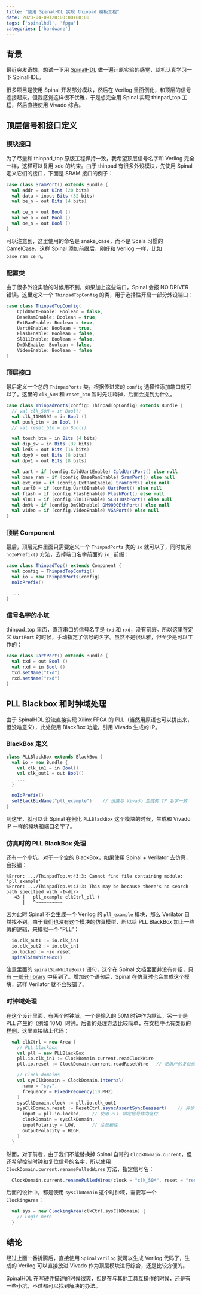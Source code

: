 ```yaml
---
title: "使用 SpinalHDL 实现 thinpad 模板工程"
date: 2023-04-09T20:00:00+08:00
tags: ['spinalhdl', 'fpga']
categories: ['hardware']
---
```


## 背景

最近突发奇想，想试一下用 [SpinalHDL](https://spinalhdl.github.io/SpinalDoc-RTD/master/index.html) 做一遍计原实验的感觉，趁机认真学习一下 SpinalHDL。

很多项目是使用 Spinal 开发部分模块，然后在 Verilog 里面例化，和顶层的信号连接起来。但我感觉这样很不优雅，于是想完全用 Spinal 实现 thinpad_top 工程，然后直接使用 Vivado 综合。

<!--more-->

## 顶层信号和接口定义

### 模块接口

为了尽量和 thinpad_top 原版工程保持一致，我希望顶层信号名字和 Verilog 完全一样，这样可以复用 xdc 的约束。由于 thinpad 有很多外设模块，先使用 Spinal 定义它们的接口，下面是 SRAM 接口的例子：

```scala
case class SramPort() extends Bundle {
  val addr = out UInt (20 bits)
  val data = inout Bits (32 bits)
  val be_n = out Bits (4 bits)

  val ce_n = out Bool ()
  val we_n = out Bool ()
  val oe_n = out Bool ()
}
```

可以注意到，这里使用的命名是 snake_case，而不是 Scala 习惯的 CamelCase，这样 Spinal 添加前缀后，刚好和 Verilog 一样，比如 `base_ram_ce_n`。

### 配置类

由于很多外设实验的时候用不到，如果加上这些端口，Spinal 会报 NO DRIVER 错误。这里定义一个 `ThinpadTopConfig` 的类，用于选择性开启一部分外设端口：

```scala
case class ThinpadTopConfig(
    CpldUartEnable: Boolean = false,
    BaseRamEnable: Boolean = true,
    ExtRamEnable: Boolean = true,
    Uart0Enable: Boolean = true,
    FlashEnable: Boolean = false,
    Sl811Enable: Boolean = false,
    Dm9kEnable: Boolean = false,
    VideoEnable: Boolean = false
)
```

### 顶层接口

最后定义一个总的 `ThinpadPorts` 类，根据传进来的 `config` 选择性添加端口就可以了。这里的 `clk_50M` 和 `reset_btn` 暂时先注释掉，后面会提到为什么。

```scala
case class ThinpadPorts(config: ThinpadTopConfig) extends Bundle {
  // val clk_50M = in Bool()
  val clk_11M0592 = in Bool ()
  val push_btn = in Bool ()
  // val reset_btn = in Bool()

  val touch_btn = in Bits (4 bits)
  val dip_sw = in Bits (32 bits)
  val leds = out Bits (16 bits)
  val dpy0 = out Bits (8 bits)
  val dpy1 = out Bits (8 bits)

  val uart = if (config.CpldUartEnable) CpldUartPort() else null
  val base_ram = if (config.BaseRamEnable) SramPort() else null
  val ext_ram = if (config.ExtRamEnable) SramPort() else null
  val uart0 = if (config.Uart0Enable) UartPort() else null
  val flash = if (config.FlashEnable) FlashPort() else null
  val sl811 = if (config.Sl811Enable) SL811UsbPort() else null
  val dm9k = if (config.Dm9kEnable) DM9000EthPort() else null
  val video = if (config.VideoEnable) VGAPort() else null
}
```

### 顶层 Component

最后，顶层元件里面只需要定义一个 `ThinpadPorts` 类的 `io` 就可以了，同时使用 `noIoPrefix()` 方法，去掉端口名字前面的 `io_` 前缀：

```scala
case class ThinpadTop() extends Component {
  val config = ThinpadTopConfig()
  val io = new ThinpadPorts(config)
  noIoPrefix()
 
  ...
}
```

### 信号名字的小坑

thinpad_top 里面，直连串口的信号名字是 `txd` 和 `rxd`，没有前缀。所以这里在定义 `UartPort` 的时候，手动指定了信号的名字。虽然不是很优雅，但至少是可以工作的：

```scala
case class UartPort() extends Bundle {
  val txd = out Bool ()
  val rxd = in Bool ()
  txd.setName("txd")
  rxd.setName("rxd")
}
```

## PLL Blackbox 和时钟域处理

由于 SpinalHDL 没法直接实现 Xilinx FPGA 的 PLL（当然用原语也可以拼出来，但没啥意义），此处使用 BlackBox 功能，引用 Vivado 生成的 IP。

### BlackBox 定义

```scala
class PLLBlackBox extends BlackBox {
  val io = new Bundle {
    val clk_in1 = in Bool()
    val clk_out1 = out Bool()
    ...
  }

  noIoPrefix()
  setBlackBoxName("pll_example")    // 设置与 Vivado 生成的 IP 名字一致
}
```

到这里，就可以让 Spinal 在例化 `PLLBlackBox` 这个模块的时候，生成和 Vivado IP 一样的模块和端口名字了。

### 仿真时的 PLL BlackBox 处理

还有一个小坑，对于一个空的 BlackBox，如果使用 Spinal + Verilator 去仿真，会报错：

```
%Error: .../ThinpadTop.v:43:3: Cannot find file containing module: 'pll_example'
%Error: .../ThinpadTop.v:43:3: This may be because there's no search path specified with -I<dir>.
   43 |   pll_example clkCtrl_pll (
      |   ^~~~~~~~~~~
```

因为此时 Spinal 不会生成一个 Verilog 的 `pll_example` 模块，那么 Verilator 自然找不到。由于我们也没有这个模块的仿真模型，所以给 PLL BlackBox 加上一些假的逻辑，来模拟一个 “PLL”：

```scala
  io.clk_out1 := io.clk_in1
  io.clk_out2 := io.clk_in1
  io.locked := ~io.reset
  spinalSimWhiteBox()
```

注意里面的 `spinalSimWhiteBox()` 语句，这个在 Spinal 文档里面并没有介绍，只有 [一部分 library](https://github.com/SpinalHDL/SpinalHDL/commit/b0f7dfdf3a965e79f893978a2b94618943de8a99) 中用到了。增加这个语句后，Spinal 在仿真时也会生成这个模块，这样 Verilator 就不会报错了。

### 时钟域处理

在这个设计里面，有两个时钟域，一个是输入的 50M 时钟作为默认，另一个是 PLL 产生的（例如 10M）时钟。后者的处理方法比较简单，在文档中也有类似的[样例](https://spinalhdl.github.io/SpinalDoc-RTD/master/SpinalHDL/Examples/Simple%20ones/pll_resetctrl.html)，这里直接贴上代码：

```scala
  val clkCtrl = new Area {
    // PLL blackbox
    val pll = new PLLBlackBox
    pll.io.clk_in1 := ClockDomain.current.readClockWire
    pll.io.reset := ClockDomain.current.readResetWire   // 把用户的复位信号直接连到 PLL 的复位端口

    // Clock domains
    val sysClkDomain = ClockDomain.internal(
      name = "sys",
      frequency = FixedFrequency(10 MHz)
    )
    sysClkDomain.clock := pll.io.clk_out1
    sysClkDomain.reset := ResetCtrl.asyncAssertSyncDeassert(    // 异步复位，同步释放
      input = pll.io.locked,    // 使用 PLL 锁定信号作为复位
      clockDomain = sysClkDomain,
      inputPolarity = LOW,      // 注意极性
      outputPolarity = HIGH,
    )
  }
```

然而，对于前者，由于我们不能替换掉 Spinal 自带的 `ClockDomain.current`，但还希望控制时钟和复位信号的名字，所以使用 `ClockDomain.current.renamePulledWires` 方法，指定信号名：

```scala
  ClockDomain.current.renamePulledWires(clock = "clk_50M", reset = "reset_btn")
```

后面的设计中，都是使用 `sysClkDomain` 这个时钟域，需要写一个 `ClockingArea`：

```scala
  val sys = new ClockingArea(clkCtrl.sysClkDomain) {
    // Logic here
  }
```

## 结论

经过上面一番折腾后，直接使用 `SpinalVerilog` 就可以生成 Verilog 代码了，生成的 Verilog 可以直接放进 Vivado 作为顶层模块进行综合，还是比较方便的。

SpinalHDL 在写硬件描述的时候很爽，但是在与其他工具互操作的时候，还是有一些小坑，不过都可以找到解决的办法。
